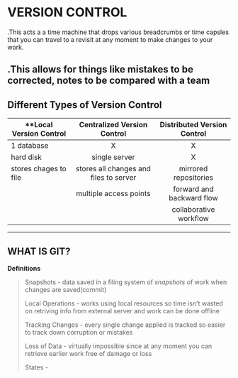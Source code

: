 # VERSION CONTROL
  .This acts a a time machine that drops various breadcrumbs or time capsles that you can travel to a revisit at any moment to make changes to your work. 
  
  .This allows for things like mistakes to be corrected, notes to be compared with a team 
------------------------------------------------------------------------------------------------------------------------------------------------  
  ## Different Types of Version Control 
  
   |**Local Version Control | Centralized Version Control | Distributed Version Control |
   |  --------------------- | :--------------------------:| :-------------------------: |
   | 1 database             |             X                |              X
   | hard disk              |  single server               |              X
   | stores chages to file  |  stores all changes and files to server     | mirrored repositories
   |                        |  multiple access points     | forward and backward flow 
   |                        |                             | collaborative workflow

--------------------------------------------------------------------------------------------------------------------------------------------------

## WHAT IS GIT?
  
  **Definitions**
  >Snapshots - data saved in a filing system of *snapshots* of work when changes are saved(commit)
  >
  >Local Operations - works using local resources so time isn't wasted on retriving info from external server and work can be done offline
  >
  >Tracking Changes - every single change applied is tracked so easier to track down corruption or mistakes
  >
  >Loss of Data - virtually impossible since at any moment you can retrieve earlier work free of damage or loss
  >
  >States - 
  

